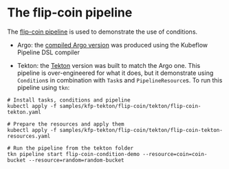 # The flip-coin pipeline

The [flip-coin pipeline](https://github.com/kubeflow/pipelines/blob/master/samples/core/condition/condition.py)
is used to demonstrate the use of conditions. 

* Argo: the [compiled Argo version](https://github.com/kubeflow/kfp-tekton/blob/master/kfp-samples/conditionsflip-coin-kfp.yaml) was produced using the Kubeflow Pipeline DSL compiler

* Tekton: the [Tekton]() version was built to match the Argo one. This pipeline is over-engineered for what it does, but it demonstrate using `Condition`s in combination with `Task`s and `PipelineResource`s. To run this pipeline using `tkn`:

```
# Install tasks, conditions and pipeline
kubectl apply -f samples/kfp-tekton/flip-coin/tekton/flip-coin-tekton.yaml

# Prepare the resources and apply them
kubectl apply -f samples/kfp-tekton/flip-coin/tekton/flip-coin-tekton-resources.yaml

# Run the pipeline from the tekton folder
tkn pipeline start flip-coin-condition-demo --resource=coin=coin-bucket --resource=random=random-bucket
```
